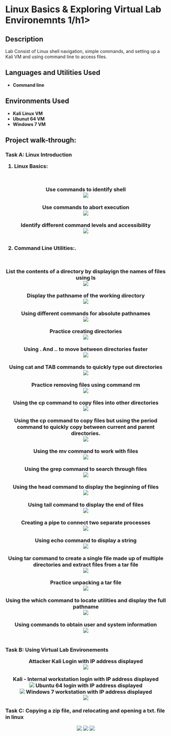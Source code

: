 <h1>Linux Basics & Exploring Virtual Lab Environemnts 1/h1>

<h2>Description</h2>
Lab Consist of Linux shell navigation, simple commands, and setting up a Kali VM and using command line to access files. 
<br />


<h2>Languages and Utilities Used</h2>

- <b>Command line</b> 

<h2>Environments Used </h2>

- <b>Kali Linux VM</b>
- <b>Ubunut 64 VM</b>
- <b>Windows 7 VM</b>
<h2>Project walk-through:</h2>

<h3>Task A: Linux Introduction

  1. Linux Basics:
<br />
<p align="center">
Use commands to identify shell <br/>
<img src="https://github.com/HimothyRobinson/LinuxBasic1/assets/142434081/7aa21044-0983-49e4-a3e6-2c6936742e91"/>
<br />
<br />
Use commands to abort execution  <br/>
<img src="https://github.com/HimothyRobinson/LinuxBasic1/assets/142434081/7e1d3026-2ef5-4649-82d9-4dc25f1017ec"/>
<br />
<br />
Identify different command levels and accessibility <br/>
<img src="https://github.com/HimothyRobinson/LinuxBasic1/assets/142434081/e8a6ae75-fcf6-4d5d-abeb-fcc97ec6ffcb"/>
<br />
<br />

  2. Command Line Utilities:.<br/>
<br />
<p align="center">
List the contents of a directory by displayign the names of files using ls <br/>
<img src="https://github.com/HimothyRobinson/LinuxBasic1/assets/142434081/cbd27dda-6e57-440e-9f1d-61870c973db8"/>
<br />
<br />
Display the pathname of the working directory <br/>
<img src="https://github.com/HimothyRobinson/LinuxBasic1/assets/142434081/f6f0d3ad-772e-44eb-8f42-05e7e52242cd"/>
<br />
<br />
Using different commands for absolute pathnames <br />
<img src="https://github.com/HimothyRobinson/LinuxBasic1/assets/142434081/fd24354b-ecc1-4355-abbd-e246de478354"/>
<br />
<br />
Practice creating directories <br />
<img src="https://github.com/HimothyRobinson/LinuxBasic1/assets/142434081/141ca903-81fa-4dba-93db-5a0283806f47"/>
<br />
<br />
Using  . And .. to move between directories faster <br />
<img src="https://github.com/HimothyRobinson/LinuxBasic1/assets/142434081/039628cf-0382-4782-b7fc-2090d9fb29b7"/>
<br />
<br />
Using cat and TAB commands to quickly type out directories <br />
<img src="https://github.com/HimothyRobinson/LinuxBasic1/assets/142434081/d2162241-ed58-4374-9186-4bf7876cc201"/>
<br />
<br />
Practice removing files using command rm <br />
<img src="https://github.com/HimothyRobinson/LinuxBasic1/assets/142434081/188ee6a3-af6e-47c5-a2ab-e4d5c298b86d"/>
<br />
<br />
Using the cp command to copy files into other directories <br />
<img src="https://github.com/HimothyRobinson/LinuxBasic1/assets/142434081/1db21ba9-eefe-4bc7-88fc-d39d095861d3"/>
<br />
<br />
Using the cp command to copy files but using the period command to quickly copy between current and parent directories. <br />
<img src="https://github.com/HimothyRobinson/LinuxBasic1/assets/142434081/0f51746a-d43e-4b06-9b26-5e8b4f65e10d"/>
<br />
<br />
Using the mv command to work with files <br />
<img src="https://github.com/HimothyRobinson/LinuxBasic1/assets/142434081/3635eaed-62c0-47a6-b6df-7235191bd6b7"/>
<br />
<br />
Using the grep command to search through files <br />
<img src="https://github.com/HimothyRobinson/LinuxBasic1/assets/142434081/b695bb68-cd0d-464a-87be-a4b28f9bb021"/>
<br />
<br />
Using the head command to display the beginning of files <br />
<img src="https://github.com/HimothyRobinson/LinuxBasic1/assets/142434081/4069bbf5-2646-4fc5-a500-4524a0a10da4"/>
<br />
<br />
Using tail command to display the end of files <br />
<img src="https://github.com/HimothyRobinson/LinuxBasic1/assets/142434081/864e89c8-c6e5-4127-8b47-5eda19f77f4f"/>
<br />
<br />
Creating a pipe to connect two separate processes <br />
<img src="=https://github.com/HimothyRobinson/LinuxBasic1/assets/142434081/bf6a6491-7dc1-4ba6-be91-35191d0fa1e1"/>
<br />
<br />
Using echo command to display a string <br />
<img src="https://github.com/HimothyRobinson/LinuxBasic1/assets/142434081/e94a7de8-f922-4db5-abe0-b86d6aeff07c"/>
<br />
<br />
Using tar command to create a single file made up of multiple directories and extract files from a tar file <br />
<img src="https://github.com/HimothyRobinson/LinuxBasic1/assets/142434081/dd5cd164-ec7a-4cd2-b72b-393460effa52"/>
<br />
<br />
Practice unpacking a tar file<br />
<img src="=https://github.com/HimothyRobinson/LinuxBasic1/assets/142434081/204af1e1-203d-4cfc-b48c-16587db94ea0"/>
<br />
<br />
Using the which command to locate utilities and display the full pathname <br />
<img src="https://github.com/HimothyRobinson/LinuxBasic1/assets/142434081/e3ebd6d7-6f5d-4f27-b348-12ad86cddb05"/>
<br />
<br />
Using commands to obtain user and system information <br />
<img src="https://github.com/HimothyRobinson/LinuxBasic1/assets/142434081/9ffc4609-3446-4ac2-bebf-576c497d6123"/>
<br />
<br />


<h3>Task B: Using Virtual Lab Environements
<p align="center">
Attacker Kali Login with IP address displayed <br />
<img src="https://github.com/HimothyRobinson/LinuxBasic1/assets/142434081/bc8df773-4823-4ffe-9489-324cba4c4ea3"/>
<br />
<br />
Kali - Internal workstation login with IP address displayed <br />
<img src="https://github.com/HimothyRobinson/PasswordCrackingLab/assets/142434081/9eccd61f-8d91-4aa4-b3bd-a5c20cde5187"/>
Ubuntu 64 login with IP address displayed <br />
<img src="https://github.com/HimothyRobinson/LinuxBasic1/assets/142434081/74a87b1a-a306-4960-97a0-1de4a229d689"/>
Windows 7 workstation with IP address displayed <br />
<img src="https://github.com/HimothyRobinson/LinuxBasic1/assets/142434081/538918c7-cada-4de1-b602-0bd33337a5ab"/>

<h3>Task C: Copying a zip file, and relocating and opening a txt. file in linux </h3>
<p align="center">
<img src="https://github.com/HimothyRobinson/LinuxBasic1/assets/142434081/538903e1-ba80-4e21-b057-d3f4c1dd4c7d"/>
<img src="https://github.com/HimothyRobinson/LinuxBasic1/assets/142434081/15fdaa36-a1ee-42c0-9b91-4d2ef8911516"/>
<img src="https://github.com/HimothyRobinson/LinuxBasic1/assets/142434081/0a769f39-e12e-4f7b-8e82-c374567a10d9"/>


